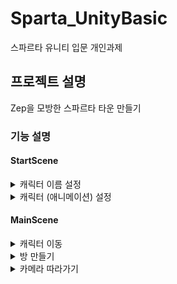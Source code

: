 # Sparta_UnityBasic
스파르타 유니티 입문 개인과제

## 프로젝트 설명
Zep을 모방한 스파르타 타운 만들기

### 기능 설명

#### StartScene

<details>
<summary>캐릭터 이름 설정</summary>
<div markdown="1">

- NameChange UI Prefab 을 통해 변경
    
  ![NamePrefab](https://github.com/JY-LemongO/Sparta_UnityBasic/assets/122505119/556c5319-4845-42d0-8419-96523e817754)
  - Prefab 사용 이유 : 첫 캐릭터 생성하는 StartScene, 인 게임 영역 MainScene 둘 다 사용하는데 기능의 차이가 전혀 없기 때문에 Prefab화 하였음.
  - Prefab 구성
    - 이름을 입력하는 InputField
    - 확인 버튼 Button
    - 올바르지 않은 입력 알림 Text
    - 위 모든것을 제어하는 NameUI Script
  - NameUI Script
    - TMP_InputField(입력 및 확인), Button(확인), TextMeshProUGUI(알림 텍스트) [SerializeField] 로 선언 및 인스펙터에서 할당
   
  ![NameUIInspector](https://github.com/JY-LemongO/Sparta_UnityBasic/assets/122505119/58f12d5f-6a06-4d9e-8194-ff1003ce3350)

<pre><code>[SerializeField] TMP_InputField _nameInput;
[SerializeField] Button _applyButton;
[SerializeField] TextMeshProUGUI _noticeText;

private void Start()
{
    _nameInput.onEndEdit.AddListener(OnInputField);
    _applyButton.onClick.AddListener(OnApplyBtn);
}
</code></pre>

  - InputField 와 Button 의 이벤트를 Start 함수에서 등록하게 하였음. (인스펙터 드래그 드롭 방식보다 눈에 잘 보여서 이렇게 작업.)
  - 올바른 입력 시
    - (싱글톤)GameManager의 전역 string 변수 PlayerName에 _nameInput.text 를 할당.
    - MainScene 으로 씬 전환, Player의 Setup함수 호출로 string 변수 _name에 PlayerName에 할당.

  ![112](https://github.com/JY-LemongO/Sparta_UnityBasic/assets/122505119/f7c84250-c23e-4a31-a742-2002de024ae6)
  위 그림과 같이 진행
  
  - [현재 리포지 NameUI.cs 링크](https://github.com/JY-LemongO/Sparta_UnityBasic/blob/main/Assets/Scripts/Contents/UI/NameUI.cs)

  *정확한 과정은 다음과 같다.*
  
  *1. InputField의 입력값 GameManager 전역변수 PlayerName에 할당*
  
  *2. 할당과 동시에 MainScene으로 이동*
  
  *3. GameManager에 static Player가 존재. 해당 Player를 Get 할 때 Setup 이 최초 1회 실행된다.*
  
  *4. MainScene에선 MainCamera가 Update로 GameManager.Player를 지속 Get(Cam Follow)*
  
  *5. Player.Setup 에서 string _name 에 할당 및 Player 하위의 TMP _nameText.text 에 할당하여 이름 출력*
  

</div>
</details>


<details>
<summary>캐릭터 (애니메이션) 설정</summary>
<div markdown="2">

- ManualSelector UI Prefab 을 통해 변경
  
  ![CharacterChanger](https://github.com/JY-LemongO/Sparta_UnityBasic/assets/122505119/67395e1c-e6b5-4f21-a5b8-30af323d28a9)
  - Prefab 구성
    - 각 캐릭터를 선택할 수 있는 EventTrigger    
    - ManualSelect Script
  - ManualSelect Script
    - EventTrigger의 이벤트로 할당할 함수 OnManualChangeCharacter(int index)
<pre><code>public void OnManualChangeCharacter(int index)
{
    if (SceneManager.GetActiveScene().name == "StartScene")
        GameManager.Instance.SetAnimator(index);
    else
    {            
        UIManager.IsChangerOpen = false;
        GameManager.Player.ChangeState(PlayerState.Idle);
        GameManager.Player.ChangeAnimator(index);
    }            
    
    gameObject.SetActive(false);
}
</code></pre>

 - StartScene 에선 Player가 가지고있는 Animator 배열의 인덱스 정보만 할당
   - 이름변경과 마찬가지로 MainScene 전환 시 Player.Setup으로 Animator 변경
 - MainScene 에선 직접적인 Player의 Animator 변경 호출

</div>
</details>


#### MainScene

<details>
<summary>캐릭터 이동</summary>
<div markdown="3">

- Player , InputManager Script 이용

  ![Player](https://github.com/JY-LemongO/Sparta_UnityBasic/assets/122505119/45a0764b-19a5-483f-a8d8-d631747438ca)
- Player.PlayerMove() 에서 전반적인 움직임 로직 담당
- Setup 시 InputManager의 _onMovePlayer event에 구독
- InputManager 에서 FixedUpdate로 _onMovePlayer 호출
- [현재 리포지 InputManager.cs 링크](https://github.com/JY-LemongO/Sparta_UnityBasic/blob/main/Assets/Scripts/Contents/InputManager.cs)
- [현재 리포지 Player.cs 링크](https://github.com/JY-LemongO/Sparta_UnityBasic/blob/main/Assets/Scripts/Contents/Player.cs)

</div>
</details>


<details>
<summary>방 만들기</summary>
<div markdown="4">

- TilePalette 활용하여 방 만듦

  ![tile](https://github.com/JY-LemongO/Sparta_UnityBasic/assets/122505119/126f5ba8-bf14-4008-9884-371bcdef4cfb)
- Collision, Props, TileMap 세가지 그리드로 구분.
  - Collision : 충돌구역
  - Props : 책상 등 잡동사니
  - TileMap : 바닥 및 벽

  ![map](https://github.com/JY-LemongO/Sparta_UnityBasic/assets/122505119/aec20286-1da2-4f26-a446-bbf3e2f055c6)

</div>
</details>


<details>
<summary>카메라 따라가기</summary>
<div markdown="5">

- CameraController Script를 MainCamera에 부착시켜 따라갈 수 있도록 하였음
<pre><code>private Transform _playerTransform;
[SerializeField] Vector2 _borderLeftDown;
[SerializeField] Vector2 _borderRightUp;
[SerializeField] float _cameraSpeed;
private void Start()
{
    _playerTransform = GameManager.Player.transform;
}

private void FixedUpdate()
{        
    transform.position = Vector3.Lerp(transform.position, _playerTransform.position + Vector3.forward * -10, Time.deltaTime * _cameraSpeed);

    float limitX = Mathf.Clamp(transform.position.x, _borderLeftDown.x, _borderRightUp.x);
    float limitY = Mathf.Clamp(transform.position.y, _borderLeftDown.y, _borderRightUp.y);

    transform.position = new Vector3(limitX, limitY, -10);
}
</code></pre>

- Player의 Trasnform을 전역변수르 두고 Start 에서 GameManager 의 Player.Transform을 _playerTransform에 할당
  - 매번 GameManager 에서 호출하는 것 보단 전역으로 두는것이 좋다고 생각. 가독성에도 좋아보였음
- Vector3.Lerp 를 사용하여 플레이어 위치를 부드럽게 따라가도록 하였음
- _borderLeftDown, _borderRightUp Vector2 변수로 플레이어가 지정된 위치 밖일 때 카메라는 따라가지 못하도록 함

![gif용](https://github.com/JY-LemongO/Sparta_UnityBasic/assets/122505119/2052bb1c-4493-43d7-9e77-e9aa3742c97a)
![gif용 (1)](https://github.com/JY-LemongO/Sparta_UnityBasic/assets/122505119/105a481d-3742-46f6-9267-9ec0c81e32e2)

</div>
</details>


